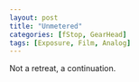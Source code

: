 ```yaml
---
layout: post
title: "Unmetered"
categories: [fStop, GearHead]
tags: [Exposure, Film, Analog]
---
```



<!--more-->

Not a retreat, a continuation.
